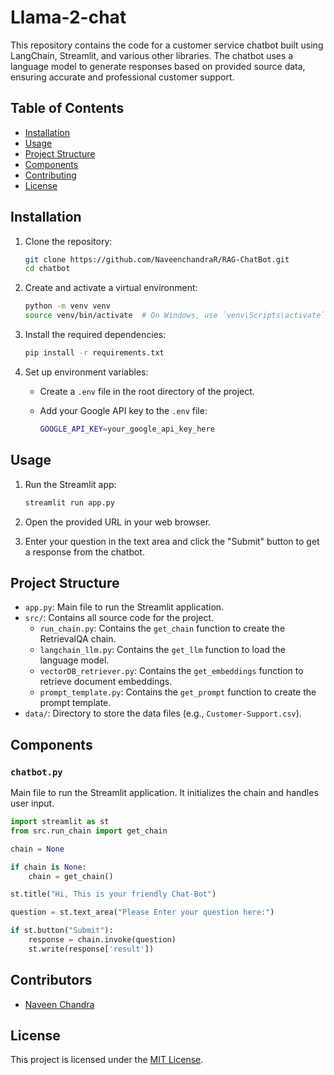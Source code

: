 # Llama-2-chat

This repository contains the code for a customer service chatbot built using LangChain, Streamlit, and various other libraries. The chatbot uses a language model to generate responses based on provided source data, ensuring accurate and professional customer support.

## Table of Contents

- [Installation](#installation)
- [Usage](#usage)
- [Project Structure](#project-structure)
- [Components](#components)
- [Contributing](#contributing)
- [License](#license)

## Installation

1. Clone the repository:

    ```bash
    git clone https://github.com/NaveenchandraR/RAG-ChatBot.git
    cd chatbot
    ```

2. Create and activate a virtual environment:

    ```bash
    python -m venv venv
    source venv/bin/activate  # On Windows, use `venv\Scripts\activate`
    ```

3. Install the required dependencies:

    ```bash
    pip install -r requirements.txt
    ```

4. Set up environment variables:

    - Create a `.env` file in the root directory of the project.
    - Add your Google API key to the `.env` file:

        ```bash
        GOOGLE_API_KEY=your_google_api_key_here
        ```

## Usage

1. Run the Streamlit app:

    ```bash
    streamlit run app.py
    ```

2. Open the provided URL in your web browser.

3. Enter your question in the text area and click the "Submit" button to get a response from the chatbot.

## Project Structure

- `app.py`: Main file to run the Streamlit application.
- `src/`: Contains all source code for the project.
  - `run_chain.py`: Contains the `get_chain` function to create the RetrievalQA chain.
  - `langchain_llm.py`: Contains the `get_llm` function to load the language model.
  - `vectorDB_retriever.py`: Contains the `get_embeddings` function to retrieve document embeddings.
  - `prompt_template.py`: Contains the `get_prompt` function to create the prompt template.
- `data/`: Directory to store the data files (e.g., `Customer-Support.csv`).

## Components

### `chatbot.py`

Main file to run the Streamlit application. It initializes the chain and handles user input.

```python
import streamlit as st
from src.run_chain import get_chain

chain = None

if chain is None:
    chain = get_chain()

st.title("Hi, This is your friendly Chat-Bot")

question = st.text_area("Please Enter your question here:")

if st.button("Submit"):
    response = chain.invoke(question)
    st.write(response['result'])
```
## Contributors

- [Naveen Chandra](https://www.linkedin.com/in/naveen-chandra-r-7230aa192)

## License

This project is licensed under the [MIT License](link-to-license-file).